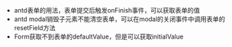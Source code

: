 + antd表单的用法，表单提交后触发onFinish事件，可以获取表单的值
+ antd modal销毁子元素不能清空表单，可以在modal的关闭事件中调用表单的resetField方法
+ Form获取不到表单的defaultValue，但是可以获取initialValue